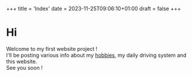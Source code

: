 +++
title = 'Index'
date = 2023-11-25T09:06:10+01:00
draft = false
+++
# Hi
Welcome to my first website project !\
I'll be posting various info about my [hobbies](/hobbies), my daily driving system and this website.\
See you soon !
